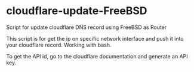 # cloudflare-update-FreeBSD
Script for update cloudflare DNS record using FreeBSD as Router

This script is for get the ip on specific network interface and push it into your cloudflare record. Working with bash.

To get the API id, go to the cloudflare documentation and generate an API key.
